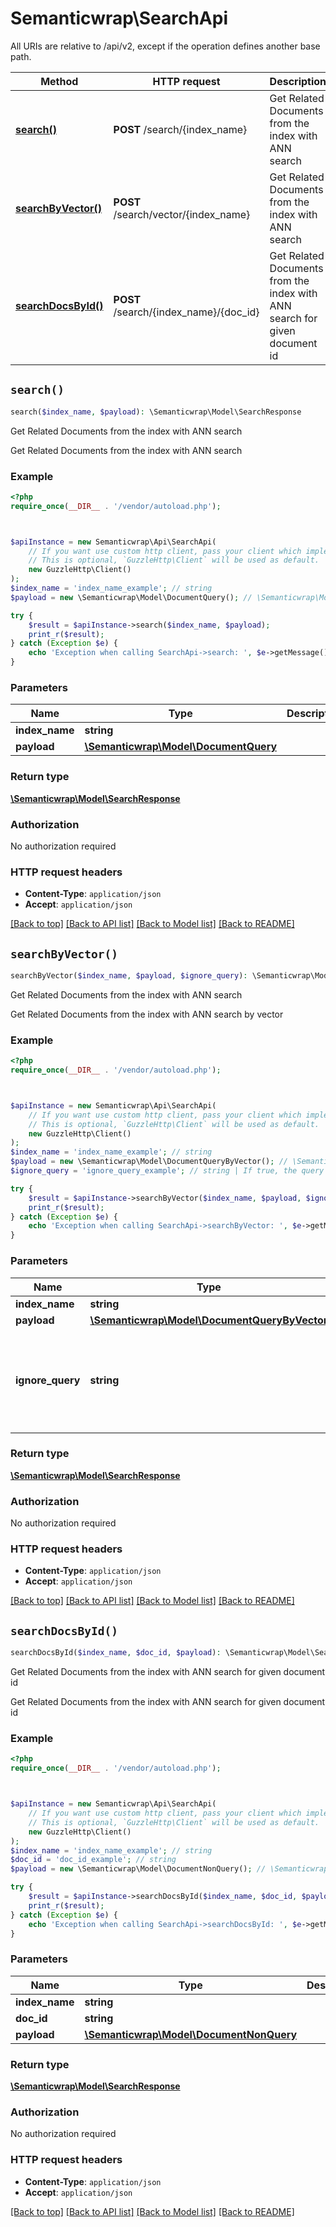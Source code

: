 # Semanticwrap\SearchApi

All URIs are relative to /api/v2, except if the operation defines another base path.

| Method | HTTP request | Description |
| ------------- | ------------- | ------------- |
| [**search()**](SearchApi.md#search) | **POST** /search/{index_name} | Get Related Documents from the index with ANN search |
| [**searchByVector()**](SearchApi.md#searchByVector) | **POST** /search/vector/{index_name} | Get Related Documents from the index with ANN search |
| [**searchDocsById()**](SearchApi.md#searchDocsById) | **POST** /search/{index_name}/{doc_id} | Get Related Documents from the index with ANN search for given document id |


## `search()`

```php
search($index_name, $payload): \Semanticwrap\Model\SearchResponse
```

Get Related Documents from the index with ANN search

Get Related Documents from the index with ANN search

### Example

```php
<?php
require_once(__DIR__ . '/vendor/autoload.php');



$apiInstance = new Semanticwrap\Api\SearchApi(
    // If you want use custom http client, pass your client which implements `GuzzleHttp\ClientInterface`.
    // This is optional, `GuzzleHttp\Client` will be used as default.
    new GuzzleHttp\Client()
);
$index_name = 'index_name_example'; // string
$payload = new \Semanticwrap\Model\DocumentQuery(); // \Semanticwrap\Model\DocumentQuery

try {
    $result = $apiInstance->search($index_name, $payload);
    print_r($result);
} catch (Exception $e) {
    echo 'Exception when calling SearchApi->search: ', $e->getMessage(), PHP_EOL;
}
```

### Parameters

| Name | Type | Description  | Notes |
| ------------- | ------------- | ------------- | ------------- |
| **index_name** | **string**|  | |
| **payload** | [**\Semanticwrap\Model\DocumentQuery**](../Model/DocumentQuery.md)|  | |

### Return type

[**\Semanticwrap\Model\SearchResponse**](../Model/SearchResponse.md)

### Authorization

No authorization required

### HTTP request headers

- **Content-Type**: `application/json`
- **Accept**: `application/json`

[[Back to top]](#) [[Back to API list]](../../README.md#endpoints)
[[Back to Model list]](../../README.md#models)
[[Back to README]](../../README.md)

## `searchByVector()`

```php
searchByVector($index_name, $payload, $ignore_query): \Semanticwrap\Model\SearchResponse
```

Get Related Documents from the index with ANN search

Get Related Documents from the index with ANN search by vector

### Example

```php
<?php
require_once(__DIR__ . '/vendor/autoload.php');



$apiInstance = new Semanticwrap\Api\SearchApi(
    // If you want use custom http client, pass your client which implements `GuzzleHttp\ClientInterface`.
    // This is optional, `GuzzleHttp\Client` will be used as default.
    new GuzzleHttp\Client()
);
$index_name = 'index_name_example'; // string
$payload = new \Semanticwrap\Model\DocumentQueryByVector(); // \Semanticwrap\Model\DocumentQueryByVector
$ignore_query = 'ignore_query_example'; // string | If true, the query is ignored and instead only the elasticsearch filter is applied

try {
    $result = $apiInstance->searchByVector($index_name, $payload, $ignore_query);
    print_r($result);
} catch (Exception $e) {
    echo 'Exception when calling SearchApi->searchByVector: ', $e->getMessage(), PHP_EOL;
}
```

### Parameters

| Name | Type | Description  | Notes |
| ------------- | ------------- | ------------- | ------------- |
| **index_name** | **string**|  | |
| **payload** | [**\Semanticwrap\Model\DocumentQueryByVector**](../Model/DocumentQueryByVector.md)|  | |
| **ignore_query** | **string**| If true, the query is ignored and instead only the elasticsearch filter is applied | [optional] |

### Return type

[**\Semanticwrap\Model\SearchResponse**](../Model/SearchResponse.md)

### Authorization

No authorization required

### HTTP request headers

- **Content-Type**: `application/json`
- **Accept**: `application/json`

[[Back to top]](#) [[Back to API list]](../../README.md#endpoints)
[[Back to Model list]](../../README.md#models)
[[Back to README]](../../README.md)

## `searchDocsById()`

```php
searchDocsById($index_name, $doc_id, $payload): \Semanticwrap\Model\SearchResponse
```

Get Related Documents from the index with ANN search for given document id

Get Related Documents from the index with ANN search for given document id

### Example

```php
<?php
require_once(__DIR__ . '/vendor/autoload.php');



$apiInstance = new Semanticwrap\Api\SearchApi(
    // If you want use custom http client, pass your client which implements `GuzzleHttp\ClientInterface`.
    // This is optional, `GuzzleHttp\Client` will be used as default.
    new GuzzleHttp\Client()
);
$index_name = 'index_name_example'; // string
$doc_id = 'doc_id_example'; // string
$payload = new \Semanticwrap\Model\DocumentNonQuery(); // \Semanticwrap\Model\DocumentNonQuery

try {
    $result = $apiInstance->searchDocsById($index_name, $doc_id, $payload);
    print_r($result);
} catch (Exception $e) {
    echo 'Exception when calling SearchApi->searchDocsById: ', $e->getMessage(), PHP_EOL;
}
```

### Parameters

| Name | Type | Description  | Notes |
| ------------- | ------------- | ------------- | ------------- |
| **index_name** | **string**|  | |
| **doc_id** | **string**|  | |
| **payload** | [**\Semanticwrap\Model\DocumentNonQuery**](../Model/DocumentNonQuery.md)|  | |

### Return type

[**\Semanticwrap\Model\SearchResponse**](../Model/SearchResponse.md)

### Authorization

No authorization required

### HTTP request headers

- **Content-Type**: `application/json`
- **Accept**: `application/json`

[[Back to top]](#) [[Back to API list]](../../README.md#endpoints)
[[Back to Model list]](../../README.md#models)
[[Back to README]](../../README.md)
